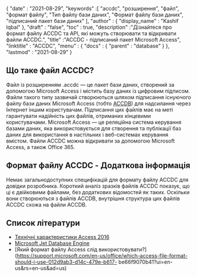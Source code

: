 {
  "date" : "2021-08-29",
  "keywords" :[ "accdc", "розширення", "файл", "формат файлу", "Тип файлу бази даних", "Формат файлу бази даних", "підписаний пакет бази даних" ],
  "author" : {
    "display_name" : "Kashif Iqbal"
},
  "draft" : "false",
  "toc" : true,
  "description" :"Дізнайтеся про формат файлу ACCDC та API, які можуть створювати та відкривати файли ACCDC.",
  "title" :"ACCDC - підписаний пакет Microsoft Access",
  "linktitle" : "ACCDC",
  "menu" : {
    "docs" : {
      "parent" : "database"
}
},
  "lastmod" : "2021-08-29"
}

## Що таке файл ACCDC?

Файл із розширенням .accdc — це пакет бази даних, створений за допомогою Microsoft Access і містить базу даних із цифровим підписом. Файли такого типу зазвичай створюються шляхом підписання існуючого файлу бази даних Microsoft Access (тобто [ACCDB](/uk/database/accdb/)) для надсилання через Інтернет іншим користувачам. Підписання цих файлів має на меті гарантувати надійність цих файлів, отриманих кінцевими користувачами. Microsoft Access — це реляційна система керування базами даних, яка використовується для створення та публікації баз даних для використання в настільних і веб-системах керування вмістом. Файли ACCDC можна відкривати за допомогою Microsoft Access, а також Office 365.

## Формат файлу ACCDC - Додаткова інформація

Немає загальнодоступних специфікацій для формату файлу ACCDC для довідки розробника. Короткий аналіз зразків файлів ACCDC показує, що ці є двійковими файлами, без додаткових відомостей як таких. Оскільки вони створюються з файлів ACCDB, внутрішня структура цих файлів ACCDC схожа на файли ACCDB.

## Список літератури

* [Технічні характеристики Access 2016](https://support.microsoft.com/en-us/office/access-specifications-0cf3c66f-9cf2-4e32-9568-98c1025bb47c)
* [Microsoft Jet Database Engine](https://en.wikipedia.org/wiki/Microsoft_Jet_Database_Engine)
* [Який формат файлу Access слід використовувати?](https://support.microsoft.com/en-us/office/which-access-file-format-should-i-use-012d9ab3-d14c-479e-b617- be66f9070b41?ui=en-us&rs=en-us&ad=us)

